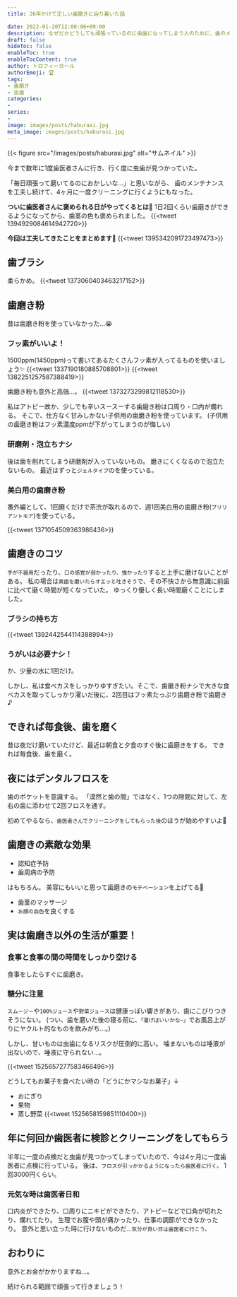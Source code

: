 ```yaml
---
title: 26年かけて正しい歯磨きに辿り着いた話

date: 2022-01-20T12:00:06+09:00
description: なぜだかどうしても頑張っているのに虫歯になってしまう人のために、歯のメンテナンスのコツをまとめてみました。歯磨き粉から食事についてまで！
draft: false
hideToc: false
enableToc: true
enableTocContent: true
author: トロフィーガール
authorEmoji: 🏆
tags:
- 歯磨き
- 虫歯
categories:
- 
series:
- 
image: images/posts/haburasi.jpg
meta_image: images/posts/haburasi.jpg
---
```


{{< figure src="/images/posts/haburasi.jpg" alt="サムネイル" >}}

今まで数年に1度歯医者さんに行き、行く度に虫歯が見つかっていた。

「毎日頑張って磨いてるのにおかしいな…」と思いながら、
歯のメンテナンスを工夫し続けて、4ヶ月に一度クリーニングに行くようにもなった。

**ついに歯医者さんに褒められる日がやってくるとは🎉**
1日2回くらい歯磨きができるようになってから、歯茎の色も褒められました。
{{<tweet 1394929084614942720>}}

**今回は工夫してきたことをまとめます🦷**
{{<tweet 1395342091723497473>}}

## 歯ブラシ
柔らかめ。
{{<tweet 1373060403463217152>}}

## 歯磨き粉
昔は歯磨き粉を使っていなかった…😭

### フッ素がいいよ！
1500ppm(1450ppm)って書いてあるたくさんフッ素が入ってるものを使いましょう✨
{{<tweet 1337190180885708801>}}
{{<tweet 1382251257587388419>}}

歯磨き粉も意外と高価…。
{{<tweet 1373273299812118530>}}

私はアトピー故か、少しでも辛いスースーする歯磨き粉は口周り・口内が爛れる。
そこで、仕方なく甘みしかない子供用の歯磨き粉を使っています。
(子供用の歯磨き粉はフッ素濃度ppmが下がってしまうのが悔しい)

### 研磨剤・泡立ちナシ
後は歯を削れてしまう研磨剤が入っていないもの。
磨きにくくなるので泡立たないもの。
最近はずっと`ジェルタイプ`のを使っている。

### 美白用の歯磨き粉
番外編として、1回磨くだけで茶渋が取れるので、週1回美白用の歯磨き粉(`ブリリアントモア`)を使っている。

{{<tweet 1371054509363986436>}}

## 歯磨きのコツ
`手が不器用`だったり、`口の感覚が弱かったり、強かったり`すると上手に磨けないことがある。
私の場合は`奥歯を磨いたらオエッと吐きそう`で、その不快さから無意識に前歯に比べて磨く時間が短くなっていた。
ゆっくり優しく長い時間磨くことにしました。

### ブラシの持ち方
{{<tweet 1392442544114388994>}}

### うがいは必要ナシ！
か、少量の水に1回だけ。

しかし、私は食べカスをしっかりゆすぎたい。そこで、歯磨き粉ナシで大きな食べカスを取ってしっかり濯いだ後に、2回目はフッ素たっぷり歯磨き粉で歯磨き♪

## できれば毎食後、歯を磨く
昔は夜だけ磨いていたけど、最近は朝食と夕食のすぐ後に歯磨きをする。
できれば毎食後、歯を磨く。

## 夜にはデンタルフロスを
歯のポケットを意識する。
「漠然と歯の間」ではなく、1つの隙間に対して、左右の歯に添わせて2回フロスを通す。

初めてやるなら、`歯医者さんでクリーニングをしてもらった後`のほうが始めやすいよ🤍

## 歯磨きの素敵な効果
* 認知症予防
* 歯周病の予防

はもちろん。
美容にもいいと思って歯磨きの`モチベーション`を上げてる💪

* 歯茎のマッサージ
* `お顔の血色`を良くする

## 実は歯磨き以外の生活が重要！

### 食事と食事の間の時間をしっかり空ける
食事をしたらすぐに歯磨き。

### 糖分に注意
`スムージー`や`100%ジュース`や`野菜ジュース`は健康っぽい響きがあり、歯にこびりつきそうにない。
(つい、歯を磨いた後の寝る前に、`「濯げばいいかな~」`でお風呂上がりにヤクルト的なものを飲みがち…。)

しかし、甘いものは虫歯になるリスクが圧倒的に高い。
噛まないものは唾液が出ないので、唾液に守られない…。

{{<tweet 1525657277583466496>}}

どうしてもお菓子を食べたい時の「どうにかマシなお菓子」↓
* おにぎり
* 果物
* 蒸し野菜
{{<tweet 1525658159851110400>}}

## 年に何回か歯医者に検診とクリーニングをしてもらう
半年に一度の点検だと虫歯が見つかってしまっていたので、今は4ヶ月に一度歯医者に点検に行っている。
後は、`フロスが引っかかるようになったら歯医者に行く。`
1回3000円くらい。

### 元気な時は歯医者日和
口内炎ができたり、口周りにニキビができたり、アトピーなどで口角が切れたり、爛れてたり。
生理でお腹や頭が痛かったり、仕事の調節ができなかったり。
意外と思い立った時に行けないものだ…`気分が良い日は歯医者に行こう。`

## おわりに
意外とお金がかかりますね…。

続けられる範囲で頑張って行きましょう！
